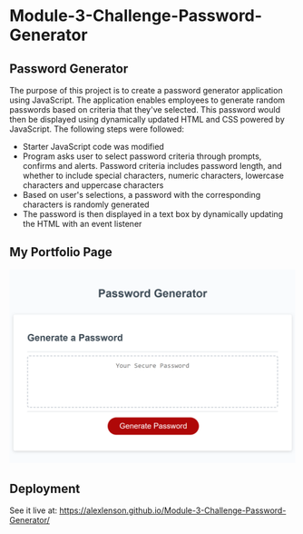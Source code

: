 # Module-3-Challenge-Password-Generator
## Password Generator

The purpose of this project is to create a password generator application using JavaScript. The application enables employees to generate random passwords based on criteria that they've selected. This password would then be displayed using dynamically updated HTML and CSS powered by JavaScript. The following steps were followed:
- Starter JavaScript code was modified
- Program asks user to select password criteria through prompts, confirms and alerts. Password criteria includes password length, and whether to include special characters, numeric characters, lowercase characters and uppercase characters
- Based on user's selections, a password with the corresponding characters is randomly generated
- The password is then displayed in a text box by dynamically updating the HTML with an event listener

## My Portfolio Page

![screenshot](./password-generator.png)



## Deployment
See it live at: https://alexlenson.github.io/Module-3-Challenge-Password-Generator/

